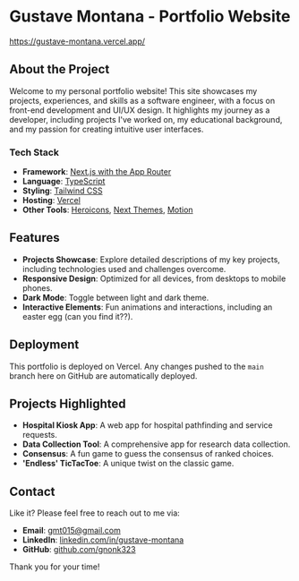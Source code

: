 # Gustave Montana - Portfolio Website

https://gustave-montana.vercel.app/

## About the Project

Welcome to my personal portfolio website! This site showcases my projects, experiences, and skills as a software engineer, with a focus on front-end development and UI/UX design. It highlights my journey as a developer, including projects I've worked on, my educational background, and my passion for creating intuitive user interfaces.

### Tech Stack

- **Framework**: [Next.js with the App Router](https://nextjs.org/docs)
- **Language**: [TypeScript](https://www.typescriptlang.org/)
- **Styling**: [Tailwind CSS](https://tailwindcss.com/)
- **Hosting**: [Vercel](https://vercel.com/)
- **Other Tools**: [Heroicons](https://heroicons.com/), [Next Themes](https://github.com/pacocoursey/next-themes), [Motion](https://motion.dev/)

## Features

- **Projects Showcase**: Explore detailed descriptions of my key projects, including technologies used and challenges overcome.
- **Responsive Design**: Optimized for all devices, from desktops to mobile phones.
- **Dark Mode**: Toggle between light and dark theme.
- **Interactive Elements**: Fun animations and interactions, including an easter egg (can you find it??).

## Deployment

This portfolio is deployed on Vercel. Any changes pushed to the `main` branch here on GitHub are automatically deployed.

## Projects Highlighted

- **Hospital Kiosk App**: A web app for hospital pathfinding and service requests.
- **Data Collection Tool**: A comprehensive app for research data collection.
- **Consensus**: A fun game to guess the consensus of ranked choices.
- **'Endless' TicTacToe**: A unique twist on the classic game.

## Contact

Like it? Please feel free to reach out to me via:

- **Email**: [gmt015@gmail.com](mailto:gmt015@gmail.com)
- **LinkedIn**: [linkedin.com/in/gustave-montana](https://www.linkedin.com/in/gustave-montana/)
- **GitHub**: [github.com/gnonk323](https://github.com/gnonk323)

Thank you for your time!

